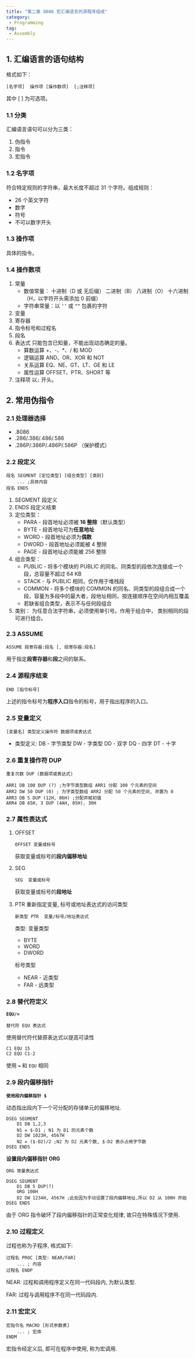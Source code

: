 ```yaml
---
title: "第二章 8086 宏汇编语言的源程序组成"
category:
 - Programming
tag:
 - Assembly
---
```


## 1. 汇编语言的语句结构

格式如下：

`[名字项]	操作项	[操作数项]	[;注释项]`

其中 [ ] 为可选项。

### 1.1 分类

汇编语言语句可以分为三类：

1. 伪指令
2. 指令
3. 宏指令

### 1.2 名字项

符合特定规则的字符串，最大长度不超过 31 个字符。组成规则：

- 26 个英文字符
- 数字
- 符号
- 不可以数字开头

### 1.3 操作项

具体的指令。

### 1.4 操作数项

1. 常量
   - 数值常量：
     十进制（D 或 无后缀）
     二进制（B）
     八进制（O）
     十六进制（H，以字符开头需添加 0 前缀）
   - 字符串常量：以 `‘’` 或 `“”` 包裹的字符
2. 变量
3. 寄存器
4. 指令标号和过程名
5. 段名
6. 表达式
   只能包含已知量，不能出现动态确定的量。
   - 算数运算
     +、-、\*、/ 和 MOD
   - 逻辑运算
     AND、OR、XOR 和 NOT
   - 关系运算
     EQ、NE、GT、LT、GE 和 LE
   - 属性运算
     OFFSET、PTR、SHORT 等
7. 注释项
   以`;` 开头。

## 2. 常用伪指令

### 2.1 处理器选择

- .8086
- .286/.386/.486/.586
- .286P/.386P/.486P/.586P （保护模式）

### 2.2 段定义

```
段名 SEGMENT [定位类型] [组合类型] [类别]
	... ;具体内容
段名 ENDS
```

1. SEGMENT 段定义
2. ENDS 段定义结束
3. 定位类型：
   - PARA - 段首地址必须被 **16 整除**（默认类型）
   - BYTE - 段首地址可为**任意地址**
   - WORD - 段首地址必须为**偶数**
   - DWORD - 段首地址必须能被 4 整除
   - PAGE - 段首地址必须能被 256 整除
4. 组合类型：
   - PUBLIC - 将多个模块的 PUBLIC 的同名、同类型的段依次连接成一个段，总容量不超过 64 KB
   - STACK - 与 PUBLIC 相同，仅作用于堆栈段
   - COMMON - 将多个模块的 COMMON 的同名、同类型的段组合成一个段，容量为多段中的最大者，段地址相同，按连接顺序在空间内相互覆盖
   - 若缺省组合类型，表示不与任何段组合
5. 类别：
   为任意合法字符串，必须使用单引号。作用于组合中， 类别相同的段可进行组合。

### 2.3 ASSUME

```
ASSUME 段寄存器:段名 [, 段寄存器:段名]
```

用于指定**段寄存器**和**段**之间的联系。

### 2.4 源程序结束

```
END [指令标号] 
```

上述的指令标号为**程序入口**指令的标号，用于指出程序的入口。

### 2.5 变量定义

```
[变量名] 类型定义操作符 数据项或表达式
```

- 类型定义:
  DB - 字节类型
  DW - 字类型
  DD - 双字
  DQ - 四字
  DT - 十字

### 2.6 重复操作符 DUP

```
重复次数 DUP (数据项或表达式)
```

```assembly
ARR1 DB 100 DUP (?) ;为字节类型数组 ARR1 分配 100 个元素的空间
ARR2 DW 50 DUP (0) ; 为字类型数组 ARR2 分配 50 个元素的空间, 并置为 0 
ARR3 DB 5 DUP (12H, 86H) ;分配并赋初值
ARR4 DB 65H, 3 DUP (4AH, 05H), 30H 
```

### 2.7 属性表达式

1. OFFSET
   ```
   OFFSET 变量或标号
   ```

   获取变量或标号的**段内偏移地址**

2. SEG 
   ```
   SEG  变量或标号
   ```

   获取变量或标号的**段地址**

3. PTR
   重新指定变量, 标号或地址表达式的访问类型

   ```
   新类型 PTR  变量/标号/地址表达式
   ```

   类型:
   变量类型

   - BYTE
   - WORD
   - DWORD

   标号类型

   - NEAR - 近类型
   - FAR - 远类型

### 2.8 替代符定义

**`EQU/=`**

```
替代符 EQU 表达式
```

使用替代符代替原表达式以提高可读性

```assembly
C1 EQU 15
C2 EQU C1-2
```

使用 `=` 和 `EQU` 相同

### 2.9 段内偏移指针

**`使用段内偏移指针 $`**

动态指出段内下一个可分配的存储单元的偏移地址.

```assembly
DSEG SEGMENT
	D1 DB 1,2,3
	N1 = $-D1 ; N1 为 D1 的元素个数
	D2 DW 1023H, 4567H
	N2 = ($-D2)/2 ;N2 为 D2 元素个数, $-D2 表示占用字节数
DSEG ENDS
```

**设置段内偏移指针 ORG**

```
ORG 常量表达式
```

```assembly
DSEG SEGMENT
	D1 DB 5 DUP(?)
	ORG 100H
	D2 DW 1234H, 4567H ;此处因为手动设置了段内偏移地址,所以 D2 从 100H 开始
DSEG ENDS
```

由于 ORG 指令破环了段内偏移指针的正常变化规律, 故只在特殊情况下使用.

### 2.10 过程定义

过程也称为子程序, 格式如下:

```
过程名 PROC [类型: NEAR/FAR]
	... ; 内容
过程名 ENDP
```

NEAR: 过程和调用程序定义在同一代码段内, 为默认类型.

FAR: 过程与调用程序不在同一代码段内.

### 2.11 宏定义

```
宏指令名 MACRO [形式参数表]
	... ; 宏体
ENDM
```

宏指令经定义后, 即可在程序中使用, 称为宏调用.










